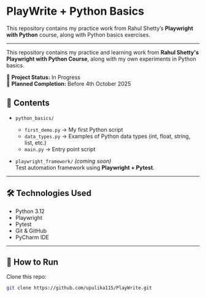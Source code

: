 # PlayWrite + Python Basics

This repository contains my practice work from Rahul Shetty’s **Playwright with Python** course, along with Python basics exercises.

---
This repository contains my practice and learning work from **Rahul Shetty's Playwright with Python Course**, along with my own experiments in Python basics.  

🚧 **Project Status:** In Progress  
📅 **Planned Completion:** Before 4th October 2025  

## 📖 Contents

- `python_basics/`
  - `first_demo.py` → My first Python script
  - `data_types.py` → Examples of Python data types (int, float, string, list, etc.)
  - `main.py` → Entry point script

- `playwright_framework/` *(coming soon)*  
  Test automation framework using **Playwright + Pytest**.

---

## 🛠️ Technologies Used
- Python 3.12
- Playwright
- Pytest
- Git & GitHub
- PyCharm IDE

---

## 🚀 How to Run
Clone this repo:
```bash
git clone https://github.com/upulika115/PlayWrite.git
